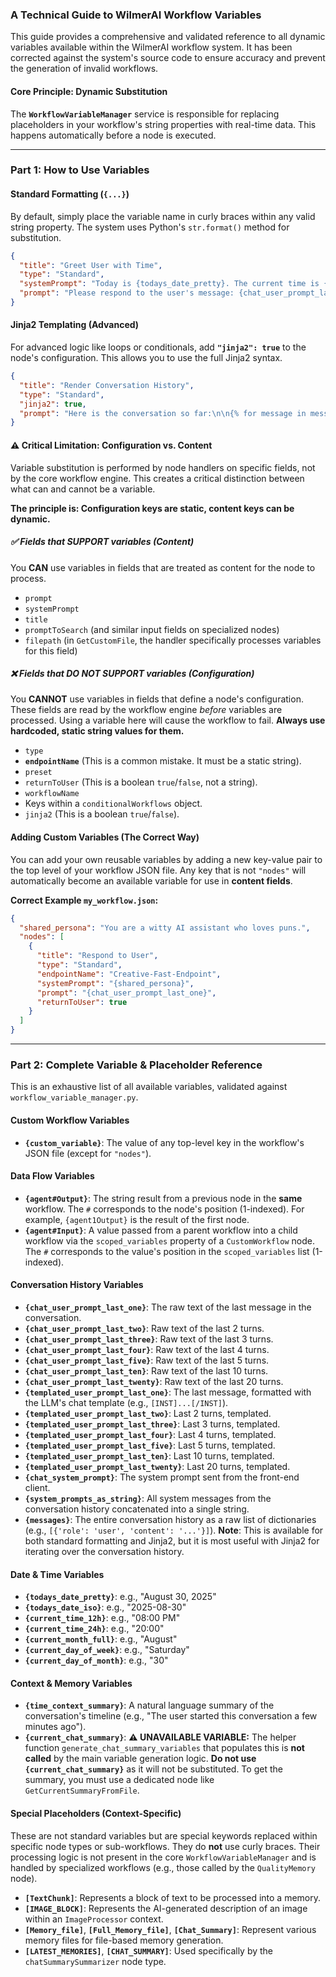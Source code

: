 ### A Technical Guide to WilmerAI Workflow Variables

This guide provides a comprehensive and validated reference to all dynamic variables available within the WilmerAI
workflow system. It has been corrected against the system's source code to ensure accuracy and prevent the generation of
invalid workflows.

#### Core Principle: Dynamic Substitution

The **`WorkflowVariableManager`** service is responsible for replacing placeholders in your workflow's string properties
with real-time data. This happens automatically before a node is executed.

-----

### Part 1: How to Use Variables

#### Standard Formatting (`{...}`)

By default, simply place the variable name in curly braces within any valid string property. The system uses Python's
`str.format()` method for substitution.

```json
{
  "title": "Greet User with Time",
  "type": "Standard",
  "systemPrompt": "Today is {todays_date_pretty}. The current time is {current_time_12h}.",
  "prompt": "Please respond to the user's message: {chat_user_prompt_last_one}"
}
```

#### Jinja2 Templating (Advanced)

For advanced logic like loops or conditionals, add **`"jinja2": true`** to the node's configuration. This allows you to
use the full Jinja2 syntax.

```json
{
  "title": "Render Conversation History",
  "type": "Standard",
  "jinja2": true,
  "prompt": "Here is the conversation so far:\n\n{% for message in messages %}{{ message.role | capitalize }}: {{ message.content }}\n{% endfor %}\n\nHow can I help you now?"
}
```

#### ⚠️ Critical Limitation: Configuration vs. Content

Variable substitution is performed by node handlers on specific fields, not by the core workflow engine. This creates a
critical distinction between what can and cannot be a variable.

**The principle is: Configuration keys are static, content keys can be dynamic.**

##### ✅ Fields that SUPPORT variables (Content)

You **CAN** use variables in fields that are treated as content for the node to process.

* `prompt`
* `systemPrompt`
* `title`
* `promptToSearch` (and similar input fields on specialized nodes)
* `filepath` (in `GetCustomFile`, the handler specifically processes variables for this field)

##### ❌ Fields that DO NOT SUPPORT variables (Configuration)

You **CANNOT** use variables in fields that define a node's configuration. These fields are read by the workflow engine
*before* variables are processed. Using a variable here will cause the workflow to fail. **Always use hardcoded, static
string values for them.**

* `type`
* **`endpointName`** (This is a common mistake. It must be a static string).
* `preset`
* `returnToUser` (This is a boolean `true`/`false`, not a string).
* `workflowName`
* Keys within a `conditionalWorkflows` object.
* `jinja2` (This is a boolean `true`/`false`).

#### Adding Custom Variables (The Correct Way)

You can add your own reusable variables by adding a new key-value pair to the top level of your workflow JSON file. Any
key that is not `"nodes"` will automatically become an available variable for use in **content fields**.

**Correct Example `my_workflow.json`:**

```json
{
  "shared_persona": "You are a witty AI assistant who loves puns.",
  "nodes": [
    {
      "title": "Respond to User",
      "type": "Standard",
      "endpointName": "Creative-Fast-Endpoint",
      "systemPrompt": "{shared_persona}",
      "prompt": "{chat_user_prompt_last_one}",
      "returnToUser": true
    }
  ]
}
```

-----

### Part 2: Complete Variable & Placeholder Reference

This is an exhaustive list of all available variables, validated against `workflow_variable_manager.py`.

#### Custom Workflow Variables

* **`{custom_variable}`**: The value of any top-level key in the workflow's JSON file (except for `"nodes"`).

#### Data Flow Variables

* **`{agent#Output}`**: The string result from a previous node in the **same** workflow. The `#` corresponds to the
  node's position (1-indexed). For example, `{agent1Output}` is the result of the first node.
* **`{agent#Input}`**: A value passed from a parent workflow into a child workflow via the `scoped_variables` property
  of a `CustomWorkflow` node. The `#` corresponds to the value's position in the `scoped_variables` list (1-indexed).

#### Conversation History Variables

* **`{chat_user_prompt_last_one}`**: The raw text of the last message in the conversation.
* **`{chat_user_prompt_last_two}`**: Raw text of the last 2 turns.
* **`{chat_user_prompt_last_three}`**: Raw text of the last 3 turns.
* **`{chat_user_prompt_last_four}`**: Raw text of the last 4 turns.
* **`{chat_user_prompt_last_five}`**: Raw text of the last 5 turns.
* **`{chat_user_prompt_last_ten}`**: Raw text of the last 10 turns.
* **`{chat_user_prompt_last_twenty}`**: Raw text of the last 20 turns.
* **`{templated_user_prompt_last_one}`**: The last message, formatted with the LLM's chat template (e.g.,
  `[INST]...[/INST]`).
* **`{templated_user_prompt_last_two}`**: Last 2 turns, templated.
* **`{templated_user_prompt_last_three}`**: Last 3 turns, templated.
* **`{templated_user_prompt_last_four}`**: Last 4 turns, templated.
* **`{templated_user_prompt_last_five}`**: Last 5 turns, templated.
* **`{templated_user_prompt_last_ten}`**: Last 10 turns, templated.
* **`{templated_user_prompt_last_twenty}`**: Last 20 turns, templated.
* **`{chat_system_prompt}`**: The system prompt sent from the front-end client.
* **`{system_prompts_as_string}`**: All system messages from the conversation history concatenated into a single string.
* **`{messages}`**: The entire conversation history as a raw list of dictionaries (e.g.,
  `[{'role': 'user', 'content': '...'}]`). **Note**: This is available for both standard formatting and Jinja2, but it
  is most useful with Jinja2 for iterating over the conversation history.

#### Date & Time Variables

* **`{todays_date_pretty}`**: e.g., "August 30, 2025"
* **`{todays_date_iso}`**: e.g., "2025-08-30"
* **`{current_time_12h}`**: e.g., "08:00 PM"
* **`{current_time_24h}`**: e.g., "20:00"
* **`{current_month_full}`**: e.g., "August"
* **`{current_day_of_week}`**: e.g., "Saturday"
* **`{current_day_of_month}`**: e.g., "30"

#### Context & Memory Variables

* **`{time_context_summary}`**: A natural language summary of the conversation's timeline (e.g., "The user started this
  conversation a few minutes ago").
* **`{current_chat_summary}`**: **⚠️ UNAVAILABLE VARIABLE:** The helper function `generate_chat_summary_variables` that
  populates this is **not called** by the main variable generation logic. **Do not use `{current_chat_summary}`** as it
  will not be substituted. To get the summary, you must use a dedicated node like `GetCurrentSummaryFromFile`.

#### Special Placeholders (Context-Specific)

These are not standard variables but are special keywords replaced within specific node types or sub-workflows. They do
**not** use curly braces. Their processing logic is not present in the core `WorkflowVariableManager` and is handled by
specialized workflows (e.g., those called by the `QualityMemory` node).

* **`[TextChunk]`**: Represents a block of text to be processed into a memory.
* **`[IMAGE_BLOCK]`**: Represents the AI-generated description of an image within an `ImageProcessor` context.
* **`[Memory_file]`**, **`[Full_Memory_file]`**, **`[Chat_Summary]`**: Represent various memory files for file-based
  memory generation.
* **`[LATEST_MEMORIES]`**, **`[CHAT_SUMMARY]`**: Used specifically by the `chatSummarySummarizer` node type.


